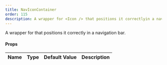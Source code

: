 ```yaml
---
title: NavIconContainer
order: 115
description: A wrapper for <Icon /> that positions it correctlyin a navigation bar.
---
```


A wrapper for <Icon /> that positions it correctly
in a navigation bar.
#### Props
Name | Type | Default Value | Description
--- | --- | --- | --- 
